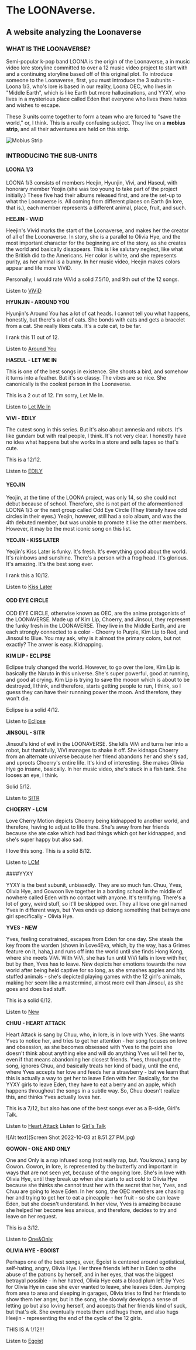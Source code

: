 # The LOONAverse. 
## A website analyzing the Loonaverse

### WHAT IS THE LOONAVERSE?

Semi-popular k-pop band LOONA is the origin of the Loonaverse, a in music video lore storyline committed to over a 12 music video project to start with and a continuing storyline based off of this original plot. To introduce someone to the Loonaverse, first, you must introduce the 3 subunits - Loona 1/3, who's lore is based in our reality, Loona OEC, who lives in "Middle Earth", which is like Earth but more hallucinations, and YYXY, who lives in a mysterious place called Eden that everyone who lives there hates and wishes to escape. 

These 3 units come together to form a team who are forced to "save the world," or, I think. This is a really confusing subject. They live on a **mobius strip**, and all their adventures are held on this strip. 

![Mobius Strip](VxZX9sC.png.jpeg)


### INTRODUCING THE SUB-UNITS

#### LOONA 1/3

LOONA 1/3 consists of members Heejin, Hyunjin, Vivi, and Haseul, with honorary member Yeojin (she was too young to take part of the project initially.) These five had their albums released first, and are the set-up to what the Loonaverse is. All coming from different places on Earth (in lore, that is.), each member represents a different animal, place, fruit, and such. 

**HEEJIN - ViViD** 
 
 Heejin's Vivid marks the start of the Loonaverse, and makes her the creator of all of the Looonaverse. In story, she is a parallel to Olivia Hye, and the most important character for the beginning arc of the story, as she creates the world and basically disappears. This is like salutary neglect, like what the British did to the Americans. Her color is white, and she represents purity, as her animal is a bunny. In her music video, Heejin makes colors appear and life more ViViD.
 
 Personally, I would rate ViVid a solid 7.5/10, and 9th out of the 12 songs. 
 
 Listen to [ViViD](https://www.youtube.com/watch?v=-FCYE87P5L0)
 
 **HYUNJIN - AROUND YOU**

Hyunjin's Around You has a lot of cat heads. I cannot tell you what happens, honestly, but there's a lot of cats. She bonds with cats and gets a bracelet from a cat. She really likes cats. It's a cute cat, to be far. 

I rank this 11 out of 12. 

Listen to [Around You](https://www.youtube.com/channel/UCOJplhB0wGQWv9OuRmMT-4g)

**HASEUL - LET ME IN**

This is one of the best songs in existence. She shoots a bird, and somehow it turns into a feather. But it's so classy. The vibes are so nice. She canonically is the coolest person in the Loonaverse. 

This is a 2 out of 12. I'm sorry, Let Me In. 

Listen to [Let Me In](https://www.youtube.com/watch?v=6a4BWpBJppI) 

**ViVi - EDILY**

The cutest song in this series. But it's also about amnesia and robots. It's like gundam but with real people, I think. It's not very clear. I honestly have no idea what happens but she works in a store and sells tapes so that's cute. 

This is a 12/12.

Listen to [EDILY](https://www.youtube.com/watch?v=ZNcBZM5SvbY)

#### YEOJIN 

Yeojin, at the time of the LOONA project, was only 14, so she could not debut because of school. Therefore, she is not part of the aformentioned LOONA 1/3 or the next group called Odd Eye Circle (They literally have odd circles in their eyes.) Yeojin, however, still had a solo album, and was the 4th debuted member, but was unable to promote it like the other members. However, it may be the most iconic song on this list. 

**YEOJIN - KISS LATER**
 
 Yeojin's Kiss Later is funky. It's fresh. It's everything good about the world. It's rainbows and sunshine. There's a person with a frog head. It's glorious. It's amazing. It's the best song ever. 
 
 I rank this a 10/12. 

Listen to [Kiss Later](https://www.youtube.com/watch?v=thpTOAS1Vgg)

#### ODD EYE CIRCLE

ODD EYE CIRCLE, otherwise known as OEC, are the anime protagonists of the LOONAVERSE. Made up of Kim Lip, Choerry, and Jinsoul, they represent the funky fresh in the LOONAVERSE. They live in the Middle Earth, and are each strongly connected to a color - Choerry to Purple, Kim Lip to Red, and Jinsoul to Blue. You may ask, why is it almost the primary colors, but not exactly? The anwer is easy. Kidnapping. 

**KIM LIP - ECLIPSE**

Eclipse truly changed the world. However, to go over the lore, Kim Lip is basically the Naruto in this universe. She's super powerful, good at running, and good at crying. Kim Lip is trying to save the mooon which is about to be destroyed, I think, and therefore, starts getting people to run, I think, so I guess they can have their runnning power the moon. And therefore, they won't die. 

Eclipse is a solid 4/12. 

Listen to [Eclipse](https://www.youtube.com/watch?v=_qJEoSa3Ie0)

**JINSOUL - SITR**

Jinsoul's kind of evil in the LOONAVERSE. She kills ViVi and turns her into a robot, but thankfully, ViVi manages to shake it off. She kidnaps Choerry from an alternate universe because her friend abandons her and she's sad, and uproots Choerry's entire life. It's kind of interesting. She makes Olivia Hye go insane, basically. In her music video, she's stuck in a fish tank. She looses an eye, I think. 

Solid 5/12. 

Listen to [SITR](https://www.youtube.com/watch?v=RWeyOyY_puQ)

**CHOERRY - LCM**

Love Cherry Motion depicts Choerry being kidnapped to another world, and therefore, having to adjust to life there. She's away from her friends because she ate cake which had bad things which got her kidnapped, and she's super happy but also sad. 

I love this song. This is a solid 8/12. 

Listen to [LCM](https://www.youtube.com/watch?v=VBbeuXW8Nko)

####YYXY 

YYXY is the best subunit, unbiasedly. They are so much fun. Chuu, Yves, Olivia Hye, and Gowoon live together in a bording school in the middle of nowhere called Eden with no contact with anyone. It's terrifying. There's a lot of gory, weird stuff, so it'll be skipped over. They all love one girl named Yves in different ways, but Yves ends up doiong something that betrays one girl specifically - Olivia Hye. 

**YVES - NEW**

Yves, feeling constrained, escapes from Eden for one day. She steals the key froom the warden (shown in Love4Eva, which, by the way, has a Grimes feature on it, haha,) and runs off into the world until she finds Hong Kong, where she meets ViVi. With ViVi, she has fun until ViVi falls in love with her, but by then, Yves has to leave. New depicts her emotions towards the new world after being held captive for so long, as she smashes apples and hits stuffed animals - she's depicted playing games with the 12 girl's animals, making her seem like a mastermind, almost more evil than Jinsoul, as she goes and does bad stuff. 

This is a solid 6/12. 

Listen to [New](https://www.youtube.com/watch?v=LIDe-yTxda0)

**CHUU - HEART ATTACK** 

Heart Attack is sang by Chuu, who, in lore, is in love with Yves. She wants Yves to notice her, and tries to get her attention - her song focuses on love and obsession, as she becomes obsessed with Yves to the point she doesn't think about anything else and will do anything Yves will tell her to, even if that means abandoning her closest friends. Yves, throuhgout the song, ignores Chuu, and basically treats her kind of badly, until the end, where Yves accepts her love and feeds her a strawberry - but we learn that this is actually a way to get her to leave Eden with her. Basically, for the YYXY girls to leave Eden, they have to eat a berry and an apple, which happens throughout the songs in a subtle way. So, Chuu doesn't realize this, and thinks Yves actually loves her. 

This is a 7/12, but also has one of the best songs ever as a B-side, Girl's Talk. 

Listen to [Heart Attack](https://www.youtube.com/watch?v=BVVfMFS3mgc)
Listen to [Girl's Talk](https://www.youtube.com/watch?v=FqR1bNjFyyw)

![Alt text](Screen Shot 2022-10-03 at 8.51.27 PM.jpg)

**GOWON - ONE AND ONLY** 

One and Only is a rap infused song (not really rap, but. You know.) sang by Gowon. Gowon, in lore, is represented by the butterfly and important in ways that are not seen yet, because of the ongoing lore. She's in love with Olivia Hye, until they break up when she starts to act cold to Olivia Hye because she thinks she cannot trust her with the secret that her, Yves, and Chuu are going to leave Eden. In her song, the OEC members are chasing her and trying to get her to eat a pineapple - her fruit - so she can leave Eden, but she doesn't understand. In her view, Yves is amazing because she helped her become less anxious, and therefore, decides to try and leave on her request. 

This is a 3/12. 

Listen to [One&Only](https://www.youtube.com/watch?v=m5qwcYL8a0o)

**OLIVIA HYE - EGOIST**

Perhaps one of the best songs, ever, Egoist is centered around egotistical, self-hating, angry, Olivia Hye. Her three friends left her in Eden to othe abuse of the patrons by herself, and in her eyes, that was the biggest betrayal possible - in her hatred, Olivia Hye eats a blood plum left by Yves for Olivia Hye in case she ever wanted to leave, she leaves Eden. Jumping from area to area and sleeping in garages, Olivia tries to find her friends to show them her anger, but in the song, she sloowly develops a sense of letting go but also loving herself, and accepts that her friends kind of suck, but that's ok. She eventually meets them and hugs them, and also hugs Heejin - representing the end of the cycle of the 12 girls. 

THIS IS A 1/12!!! 

Listen to [Egoist](https://www.youtube.com/watch?v=UkY8HvgvBJ8)


